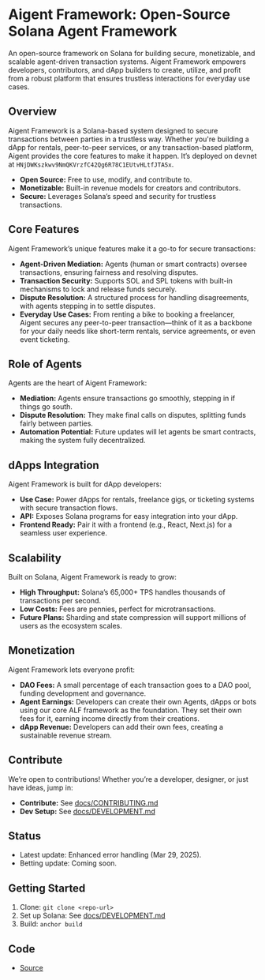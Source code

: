 ﻿# Aigent Framework: Open-Source Solana Agent Framework

An open-source framework on Solana for building secure, monetizable, and scalable agent-driven transaction systems. Aigent Framework empowers developers, contributors, and dApp builders to create, utilize, and profit from a robust platform that ensures trustless interactions for everyday use cases.

## Overview
Aigent Framework is a Solana-based system designed to secure transactions between parties in a trustless way. Whether you're building a dApp for rentals, peer-to-peer services, or any transaction-based platform, Aigent provides the core features to make it happen. It’s deployed on devnet at `HNjDWKszkwv9NmQKVrzfC42Qg6R78C1EUtvHLtfJTASx`.

- **Open Source:** Free to use, modify, and contribute to.
- **Monetizable:** Built-in revenue models for creators and contributors.
- **Secure:** Leverages Solana’s speed and security for trustless transactions.

## Core Features
Aigent Framework’s unique features make it a go-to for secure transactions:
- **Agent-Driven Mediation:** Agents (human or smart contracts) oversee transactions, ensuring fairness and resolving disputes.
- **Transaction Security:** Supports SOL and SPL tokens with built-in mechanisms to lock and release funds securely.
- **Dispute Resolution:** A structured process for handling disagreements, with agents stepping in to settle disputes.
- **Everyday Use Cases:** From renting a bike to booking a freelancer, Aigent secures any peer-to-peer transaction—think of it as a backbone for your daily needs like short-term rentals, service agreements, or even event ticketing.

## Role of Agents
Agents are the heart of Aigent Framework:
- **Mediation:** Agents ensure transactions go smoothly, stepping in if things go south.
- **Dispute Resolution:** They make final calls on disputes, splitting funds fairly between parties.
- **Automation Potential:** Future updates will let agents be smart contracts, making the system fully decentralized.

## dApps Integration
Aigent Framework is built for dApp developers:
- **Use Case:** Power dApps for rentals, freelance gigs, or ticketing systems with secure transaction flows.
- **API:** Exposes Solana programs for easy integration into your dApp.
- **Frontend Ready:** Pair it with a frontend (e.g., React, Next.js) for a seamless user experience.

## Scalability
Built on Solana, Aigent Framework is ready to grow:
- **High Throughput:** Solana’s 65,000+ TPS handles thousands of transactions per second.
- **Low Costs:** Fees are pennies, perfect for microtransactions.
- **Future Plans:** Sharding and state compression will support millions of users as the ecosystem scales.

## Monetization
Aigent Framework lets everyone profit:
- **DAO Fees:** A small percentage of each transaction goes to a DAO pool, funding development and governance.
- **Agent Earnings:** Developers can create their own Agents, dApps or bots using our core ALF framework as the foundation. They set their own fees for it, earning income directly from their creations.
- **dApp Revenue:** Developers can add their own fees, creating a sustainable revenue stream.

## Contribute
We’re open to contributions! Whether you’re a developer, designer, or just have ideas, jump in:
- **Contribute:** See [docs/CONTRIBUTING.md](docs/CONTRIBUTING.md)
- **Dev Setup:** See [docs/DEVELOPMENT.md](docs/DEVELOPMENT.md)

## Status
- Latest update: Enhanced error handling (Mar 29, 2025).
- Betting update: Coming soon.

## Getting Started
1. Clone: `git clone <repo-url>`
2. Set up Solana: See [docs/DEVELOPMENT.md](docs/DEVELOPMENT.md)
3. Build: `anchor build`

## Code
- [Source](src/)
